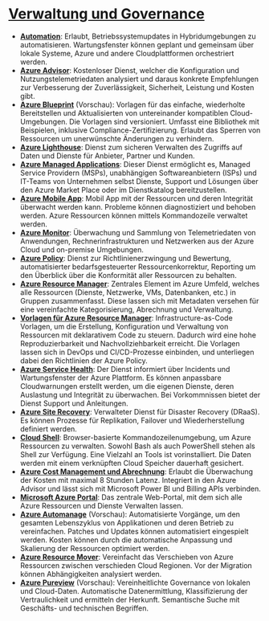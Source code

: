 # [Verwaltung und Governance]

* **[Automation]**: Erlaubt, Betriebssystemupdates in Hybridumgebungen zu
    automatisieren. Wartungsfenster können geplant und gemeinsam über lokale
    Systeme, Azure und andere Cloudplattformen orchestriert werden.
* **[Azure Advisor]**: Kostenloser Dienst, welcher die Konfiguration und
    Nutzungstelemetriedaten analysiert und daraus konkrete Empfehlungen zur
    Verbesserung der Zuverlässigkeit, Sicherheit, Leistung und Kosten gibt.
* **[Azure Blueprint]** (Vorschau): Vorlagen für das einfache, wiederholte
    Bereitstellen und Aktualisierten von untereinander kompatiblen
    Cloud-Umgebungen. Die Vorlagen sind versioniert. Umfasst eine Bibliothek
    mit Beispielen, inklusive Compliance-Zertifizierung. Erlaubt das Sperren
    von Ressourcen um unerwünschte Änderungen zu verhindern.
* **[Azure Lighthouse]**: Dienst zum sicheren Verwalten des Zugriffs auf Daten
    und Dienste für Anbieter, Partner und Kunden.
* **[Azure Managed Applications]**: Dieser Dienst ermöglicht es, Managed
    Service Providern (MSPs), unabhängigen Softwareanbietern (ISPs) und
    IT-Teams von Unternehmen selbst Dienste, Support und Lösungen über den
    Azure Market Place oder im Dienstkatalog bereitzustellen.
* **[Azure Mobile App]**: Mobil App mit der Ressourcen und deren Integrität
    überwacht werden kann. Probleme können diagnostiziert und behoben werden.
    Azure Ressourcen können mittels Kommandozeile verwaltet werden.
* **[Azure Monitor]**: Überwachung und Sammlung von
    Telemetriedaten von Anwendungen, Rechnerinfrastrukturen und Netzwerken
    aus der Azure Cloud und on-premise Umgebungen.
* **[Azure Policy]**: Dienst zur Richtlinienerzwingung und Bewertung,
    automatisierter bedarfsgesteuerter Ressourcenkorrektur, Reporting um den
    Überblick über die Konformität aller Ressourcen zu behalten.
* **[Azure Resource Manager]**: Zentrales Element im Azure Umfeld, welches
    alle Ressourcen (Dienste, Netzwerke, VMs, Datenbanken, etc.) in Gruppen
    zusammenfasst. Diese lassen sich mit Metadaten versehen für eine
    vereinfachte Kategorisierung, Abrechnung und Verwaltung.
* **[Vorlagen für Azure Resource Manager]**: Infrastructure-as-Code Vorlagen,
    um die Erstellung, Konfiguration und Verwaltung von Ressourcen mit
    deklarativem Code zu steuern. Dadurch wird eine hohe Reproduzierbarkeit
    und Nachvollziehbarkeit erreicht. Die Vorlagen lassen sich in DevOps und
    CI/CD-Prozesse einbinden, und unterliegen dabei den Richtlinien der Azure
    Policy.
* **[Azure Service Health]**: Der Dienst informiert über Incidents und
    Wartungsfenster der Azure Plattform. Es können anpassbare Cloudwarnungen
    erstellt werden, um die eigenen Dienste, deren Auslastung und Integrität
    zu überwachen. Bei Vorkommnissen bietet der Dienst Support und
    Anleitungen.
* **[Azure Site Recovery]**: Verwalteter Dienst für Disaster Recovery (DRaaS).
    Es können Prozesse für Replikation, Failover und Wiederherstellung
    definiert werden.
* **[Cloud Shell]**: Browser-basierte Kommandozeilenumgebung, um Azure
    Ressourcen zu verwalten. Sowohl Bash als auch PowerShell stehen als Shell
    zur Verfügung. Eine Vielzahl an Tools ist vorinstalliert. Die Daten
    werden mit einem verknüpften Cloud Speicher dauerhaft gesichert.
* **[Azure Cost Management und Abrechnung]**: Erlaubt die Überwachung der
    Kosten mit maximal 8 Stunden Latenz. Integriert in den Azure Advisor und
    lässt sich mit Microsoft Power BI und Billing APIs verbinden.
* **[Microsoft Azure Portal]**: Das zentrale Web-Portal, mit dem sich alle
    Azure Ressourcen und Dienste Verwalten lassen.
* **[Azure Automanage]** (Vorschau): Automatisierte Vorgänge, um den gesamten
    Lebenszyklus von Applikationen und deren Betrieb zu vereinfachen. Patches
    und Updates können automatisiert eingespielt werden. Kosten können durch
    die automatische Anpassung und Skalierung der Ressourcen optimiert
    werden.
* **[Azure Resource Mover]**: Vereinfacht das Verschieben von Azure Ressourcen
    zwischen verschieden Cloud Regionen. Vor der Migration können
    Abhängigkeiten analysiert werden.
* **[Azure Pureview]** (Vorschau): Vereinheitlichte Governance von lokalen und
    Cloud-Daten. Automatische Datenermittlung, Klassifizierung der
    Vertraulichkeit und ermitteln der Herkunft. Semantische Suche mit
    Geschäfts- und technischen Begriffen.

[Verwaltung und Governance]: https://azure.microsoft.com/de-de/services/#management-tools
[Automation]: https://azure.microsoft.com/de-de/services/automation/
[Azure Advisor]: https://azure.microsoft.com/de-de/services/advisor/
[Azure Blueprint]: https://azure.microsoft.com/de-de/services/blueprints/
[Azure Lighthouse]: https://azure.microsoft.com/de-de/services/azure-lighthouse/
[Azure Managed Applications]: https://azure.microsoft.com/de-de/services/managed-applications/
[Azure Mobile App]: https://azure.microsoft.com/de-de/features/azure-portal/mobile-app/
[Azure Monitor]: https://azure.microsoft.com/de-de/services/monitor/
[Azure Policy]: https://azure.microsoft.com/de-de/services/azure-policy/
[Azure Resource Manager]: https://azure.microsoft.com/de-de/features/resource-manager/
[Vorlagen für Azure Resource Manager]: https://azure.microsoft.com/de-de/services/arm-templates/
[Azure Service Health]: https://azure.microsoft.com/de-de/features/service-health/
[Azure Site Recovery]: https://azure.microsoft.com/de-de/services/site-recovery/
[Cloud Shell]: https://azure.microsoft.com/de-de/features/cloud-shell/
[Azure Cost Management und Abrechnung]: https://azure.microsoft.com/de-de/services/cost-management/
[Microsoft Azure Portal]: https://azure.microsoft.com/de-de/features/azure-portal/
[Azure Automanage]: https://azure.microsoft.com/de-de/services/azure-automanage/
[Azure Resource Mover]: https://azure.microsoft.com/de-de/services/resource-mover/
[Azure Pureview]: https://azure.microsoft.com/de-de/services/purview/
